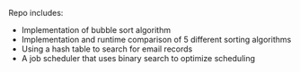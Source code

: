 Repo includes: 

- Implementation of bubble sort algorithm 
- Implementation and runtime comparison of 5 different sorting algorithms
- Using a hash table to search for email records
- A job scheduler that uses binary search to optimize scheduling